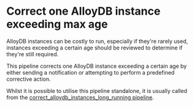# Correct one AlloyDB instance exceeding max age

AlloyDB instances can be costly to run, especially if they're rarely used, instances exceeding a certain age should be reviewed to determine if they're still required.

This pipeline corrects one AlloyDB instance exceeding a certain age by either sending a notification or attempting to perform a predefined corrective action.

Whilst it is possible to utilise this pipeline standalone, it is usually called from the [correct_alloydb_instances_long_running pipeline](https://hub.flowpipe.io/mods/turbot/gcp_thrifty/pipelines/gcp_thrifty.pipeline.correct_alloydb_instances_long_running).